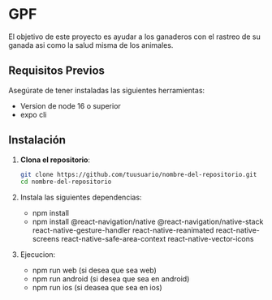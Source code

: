 # GPF

El objetivo de este proyecto es ayudar a los ganaderos con el rastreo de su ganada asi como la salud misma de los animales.

## Requisitos Previos

Asegúrate de tener instaladas las siguientes herramientas:

- Version de node 16 o superior
- expo cli

## Instalación

1. **Clona el repositorio**:

   ```bash
   git clone https://github.com/tuusuario/nombre-del-repositorio.git
   cd nombre-del-repositorio

2. Instala las siguientes dependencias:
   - npm install
   - npm install @react-navigation/native @react-navigation/native-stack react-native-gesture-handler react-native-reanimated react-native-screens react-native-safe-area-context react-native-vector-icons

3. Ejecucion:
   - npm run web (si desea que sea web)
   - npm run android (si desea que sea en android)
   - npm run ios (si deasea que sea en ios)

